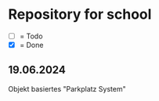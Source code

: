 # Repository for school
- [ ] = Todo
- [X] = Done

## 19.06.2024
Objekt basiertes "Parkplatz System"
